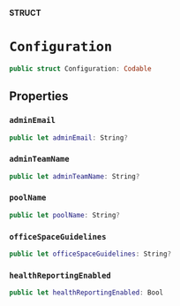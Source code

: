 **STRUCT**

# `Configuration`

```swift
public struct Configuration: Codable
```

## Properties
### `adminEmail`

```swift
public let adminEmail: String?
```

### `adminTeamName`

```swift
public let adminTeamName: String?
```

### `poolName`

```swift
public let poolName: String?
```

### `officeSpaceGuidelines`

```swift
public let officeSpaceGuidelines: String?
```

### `healthReportingEnabled`

```swift
public let healthReportingEnabled: Bool
```
